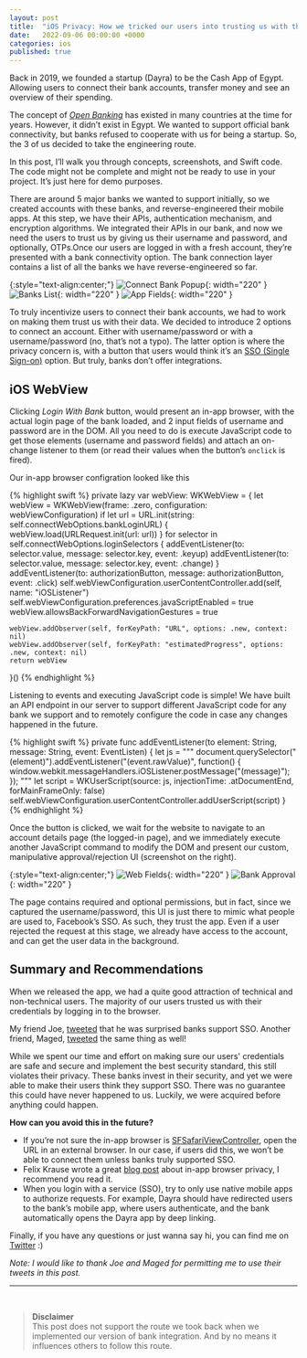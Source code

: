 ```yaml
---
layout: post
title:  "iOS Privacy: How we tricked our users into trusting us with their bank accounts"
date:   2022-09-06 00:00:00 +0000
categories: ios
published: true
---
```


Back in 2019, we founded a startup (Dayra) to be the Cash App of Egypt. Allowing users to connect their bank accounts, transfer money and see an overview of their spending.

The concept of [*Open Banking*][OpenBanking] has existed in many countries at the time for years. However, it didn’t exist in Egypt. We wanted to support official bank connectivity, but banks refused to cooperate with us for being a startup. So, the 3 of us decided to take the engineering route.

In this post, I’ll walk you through concepts, screenshots, and Swift code. The code might not be complete and might not be ready to use in your project. It’s just here for demo purposes.

There are around 5 major banks we wanted to support initially, so we created accounts with these banks, and reverse-engineered their mobile apps. At this step, we have their APIs, authentication mechanism, and encryption algorithms. We integrated their APIs in our bank, and now we need the users to trust us by giving us their username and password, and optionally, OTPs.Once our users are logged in with a fresh account, they’re presented with a bank connectivity option. The bank connection layer contains a list of all the banks we have reverse-engineered so far.

{:style="text-align:center;"}
![Connect Bank Popup](/assets/post220905/connect-bank-popup.png){: width="220" } 
![Banks List](/assets/post220905/banks-list.png){: width="220" } 
![App Fields](/assets/post220905/connect-bank-app-fields.png){: width="220" }

To truly incentivize users to connect their bank accounts, we had to work on making them trust us with their data. We decided to introduce 2 options to connect an account. Either with username/password or with a username/password (no, that’s not a typo). The latter option is where the privacy concern is, with a button that users would think it’s an [SSO (Single Sign-on)][SSO] option. But truly, banks don’t offer integrations.

## iOS WebView

Clicking *Login With Bank* button, would present an in-app browser, with the actual login page of the bank loaded, and 2 input fields of username and password are in the DOM. All you need to do is execute JavaScript code to get those elements (username and password fields) and attach an on-change listener to them (or read their values when the button’s `onclick` is fired).

Our in-app browser configration looked like this

{% highlight swift %}
private lazy var webView: WKWebView = {
    let webView = WKWebView(frame: .zero, configuration: webViewConfiguration)
    if let url = URL.init(string: self.connectWebOptions.bankLoginURL) {
        webView.load(URLRequest.init(url: url))
    }
    for selector in self.connectWebOptions.loginSelectors {
        addEventListener(to: selector.value, message: selector.key, event: .keyup)
        addEventListener(to: selector.value, message: selector.key, event: .change)
    }
    addEventListener(to: authorizationButton, message: authorizationButton, event: .click)
    self.webViewConfiguration.userContentController.add(self, name: "iOSListener")
    self.webViewConfiguration.preferences.javaScriptEnabled = true
    webView.allowsBackForwardNavigationGestures = true
    
    webView.addObserver(self, forKeyPath: "URL", options: .new, context: nil)
    webView.addObserver(self, forKeyPath: "estimatedProgress", options: .new, context: nil)
    return webView
}()
{% endhighlight %}

Listening to events and executing JavaScript code is simple! We have built an API endpoint in our server to support different JavaScript code for any bank we support and to remotely configure the code in case any changes happened in the future.

{% highlight swift %}
private func addEventListener(to element: String, message: String, event: EventListen) {
    let js = """
    document.querySelector("\(element)").addEventListener("\(event.rawValue)", function() {
    window.webkit.messageHandlers.iOSListener.postMessage("\(message)");
    });
    """
    let script = WKUserScript(source: js, injectionTime: .atDocumentEnd, forMainFrameOnly: false)
    self.webViewConfiguration.userContentController.addUserScript(script)
}
{% endhighlight %}

Once the button is clicked, we wait for the website to navigate to an account details page (the logged-in page), and we immediately execute another JavaScript command to modify the DOM and present our custom, manipulative approval/rejection UI (screenshot on the right).

{:style="text-align:center;"}
![Web Fields](/assets/post220905/connect-bank-web-fields.png){: width="220" } 
![Bank Approval](/assets/post220905/bank-approval.png){: width="220" }

The page contains required and optional permissions, but in fact, since we captured the username/password, this UI is just there to mimic what people are used to, Facebook’s SSO. As such, they trust the app. Even if a user rejected the request at this stage, we already have access to the account, and can get the user data in the background.

## Summary and Recommendations

When we released the app, we had a quite good attraction of technical and non-technical users. The majority of our users trusted us with their credentials by logging in to the browser.

My friend Joe, [tweeted][JoeTweet] that he was surprised banks support SSO. Another friend, Maged, [tweeted][MagedTweet] the same thing as well!

While we spent our time and effort on making sure our users' credentials are safe and secure and implement the best security standard, this still violates their privacy. These banks invest in their security, and yet we were able to make their users think they support SSO. There was no guarantee this could have never happened to us. Luckily, we were acquired before anything could happen.

**How can you avoid this in the future?**

-   If you’re not sure the in-app browser is [SFSafariViewController][SFSafariViewController], open the URL in an external browser. In our case, if users did this, we won’t be able to connect them unless banks truly supported SSO.
-   Felix Krause wrote a great [blog post][FelixBlogPost] about in-app browser privacy, I recommend you read it.
-   When you login with a service (SSO), try to only use native mobile apps to authorize requests. For example, Dayra should have redirected users to the bank’s mobile app, where users authenticate, and the bank automatically opens the Dayra app by deep linking.

Finally, if you have any questions or just wanna say hi, you can find me on [Twitter][MyTiwtterAccount] :)

*Note: I would like to thank Joe and Maged for permitting me to use their tweets in this post.*

--- 
&nbsp;
> **Disclaimer**  
> This post does not support the route we took back when we implemented our version of bank integration. And by no means it
> influences others to follow this route.

[OpenBanking]: https://en.wikipedia.org/wiki/Open_banking
[SSO]: https://en.wikipedia.org/wiki/Single_sign-on
[MyTiwtterAccount]: https://twitter.com/M_Ennabah
[JoeTweet]: https://twitter.com/jo_adam/status/1210871044627664896
[MagedTweet]: https://twitter.com/magedmorsy/status/1210870804755472384
[SFSafariViewController]: https://developer.apple.com/documentation/safariservices/sfsafariviewcontroller
[FelixBlogPost]: https://krausefx.com/blog/ios-privacy-instagram-and-facebook-can-track-anything-you-do-on-any-website-in-their-in-app-browser
